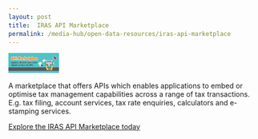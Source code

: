 ```yaml
---
layout: post
title:  IRAS API Marketplace 
permalink: /media-hub/open-data-resources/iras-api-marketplace
---
```


<div style="width:20%;display:flex;flex-wrap:wrap;">
  <div style="flex:20%"><a href="https://apiservices.iras.gov.sg/iras/devportal/" target="_blank"><img alt="IRAS API Marketplace" src="/images/media-hub/open-data-resources/iras-api.jpeg"></a>
  </div>
</div>

A marketplace that offers APIs which enables applications to embed or optimise tax management capabilities across a range of tax transactions. E.g. tax filing, account services, tax rate enquiries, calculators and e-stamping services.

<a href="https://apiservices.iras.gov.sg/iras/devportal/" target="_blank">Explore the IRAS API Marketplace today</a>
